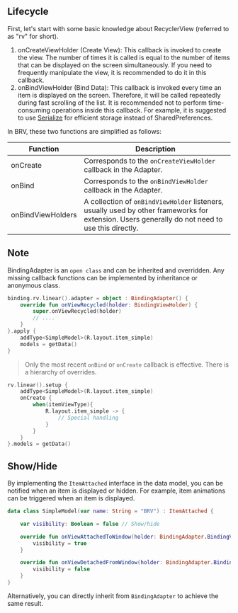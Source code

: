 ## Lifecycle

First, let's start with some basic knowledge about RecyclerView (referred to as "rv" for short).

1. onCreateViewHolder (Create View): This callback is invoked to create the view. The number of times it is called is equal to the number of items that can be displayed on the screen simultaneously. If you need to frequently manipulate the view, it is recommended to do it in this callback.
2. onBindViewHolder (Bind Data): This callback is invoked every time an item is displayed on the screen. Therefore, it will be called repeatedly during fast scrolling of the list. It is recommended not to perform time-consuming operations inside this callback. For example, it is suggested to use [Serialize](https://github.com/liangjingkanji/Serialize) for efficient storage instead of SharedPreferences.

In BRV, these two functions are simplified as follows:

| Function | Description |
|-|-|
| onCreate | Corresponds to the `onCreateViewHolder` callback in the Adapter. |
| onBind | Corresponds to the `onBindViewHolder` callback in the Adapter. |
| onBindViewHolders | A collection of `onBindViewHolder` listeners, usually used by other frameworks for extension. Users generally do not need to use this directly. |

## Note

BindingAdapter is an `open class` and can be inherited and overridden. Any missing callback functions can be implemented by inheritance or anonymous class.

```kotlin
binding.rv.linear().adapter = object : BindingAdapter() {
    override fun onViewRecycled(holder: BindingViewHolder) {
        super.onViewRecycled(holder)
        // ....
    }
}.apply {
    addType<SimpleModel>(R.layout.item_simple)
    models = getData()
}
```

> Only the most recent `onBind` or `onCreate` callback is effective. There is a hierarchy of overrides.

```kotlin
rv.linear().setup {
    addType<SimpleModel>(R.layout.item_simple)
    onCreate {
        when(itemViewType){
            R.layout.item_simple -> {
                // Special handling
            }
        }
    }
}.models = getData()
```

## Show/Hide

By implementing the `ItemAttached` interface in the data model, you can be notified when an item is displayed or hidden. For example, item animations can be triggered when an item is displayed.

```kotlin
data class SimpleModel(var name: String = "BRV") : ItemAttached {

    var visibility: Boolean = false // Show/hide

    override fun onViewAttachedToWindow(holder: BindingAdapter.BindingViewHolder) {
        visibility = true
    }

    override fun onViewDetachedFromWindow(holder: BindingAdapter.BindingViewHolder) {
        visibility = false
    }
}
```

Alternatively, you can directly inherit from `BindingAdapter` to achieve the same result.